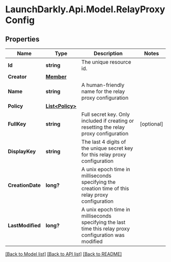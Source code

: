 # LaunchDarkly.Api.Model.RelayProxyConfig
## Properties

Name | Type | Description | Notes
------------ | ------------- | ------------- | -------------
**Id** | **string** | The unique resource id. | 
**Creator** | [**Member**](Member.md) |  | 
**Name** | **string** | A human-friendly name for the relay proxy configuration | 
**Policy** | [**List&lt;Policy&gt;**](Policy.md) |  | 
**FullKey** | **string** | Full secret key. Only included if creating or resetting the relay proxy configuration | [optional] 
**DisplayKey** | **string** | The last 4 digits of the unique secret key for this relay proxy configuration | 
**CreationDate** | **long?** | A unix epoch time in milliseconds specifying the creation time of this relay proxy configuration | 
**LastModified** | **long?** | A unix epoch time in milliseconds specifying the last time this relay proxy configuration was modified | 

[[Back to Model list]](../README.md#documentation-for-models) [[Back to API list]](../README.md#documentation-for-api-endpoints) [[Back to README]](../README.md)

